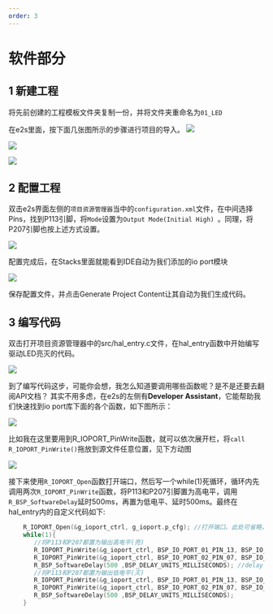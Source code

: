 ```yaml
---
order: 3
---
```

# 软件部分
## 1 新建工程
将先前创建的工程模板文件夹复制一份，并将文件夹重命名为`01_LED`

在e2s里面，按下面几张图所示的步骤进行项目的导入。
![](images/导入项目1.jpg)

![](images/导入项目2.jpg)

![](images/导入项目3.jpg)

## 2 配置工程
双击e2s界面左侧的`项目资源管理器`当中的`configuration.xml`文件，在中间选择Pins，找到P113引脚，将`Mode`设置为`Output Mode(Initial High) `。同理，将P207引脚也按上述方式设置。

![](images/配置pin1.jpg)

配置完成后，在Stacks里面就能看到IDE自动为我们添加的io port模块

![](images/配置pin2.jpg)

保存配置文件，并点击Generate Project Content让其自动为我们生成代码。

## 3 编写代码
双击打开项目资源管理器中的src/hal_entry.c文件，在hal_entry函数中开始编写驱动LED亮灭的代码。

![](images/code1.jpg)

到了编写代码这步，可能你会想，我怎么知道要调用哪些函数呢？是不是还要去翻阅API文档？
其实不用多虑，在e2s的左侧有**Developer Assistant**，它能帮助我们快速找到io port库下面的各个函数，如下图所示：

![](images/code2.jpg)

比如我在这里要用到R_IOPORT_PinWrite函数，就可以依次展开栏，将`call R_IOPORT_PinWrite()`拖放到源文件任意位置，见下方动图

![](images/演示拖放调用函数.gif)

接下来使用`R_IOPORT_Open`函数打开端口，然后写一个while(1)死循环，循环内先调用两次`R_IOPORT_PinWrite`函数，将P113和P207引脚置为高电平，调用`R_BSP_SoftwareDelay`延时500ms，再置为低电平、延时500ms。最终在hal_entry内的自定义代码如下:

```c
    R_IOPORT_Open(&g_ioport_ctrl, g_ioport.p_cfg); //打开端口。此处可省略，因为在R_BSP_WarmStart已自动打开
    while(1){
       //将P113和P207都置为输出高电平(亮)
       R_IOPORT_PinWrite(&g_ioport_ctrl, BSP_IO_PORT_01_PIN_13, BSP_IO_LEVEL_HIGH);
       R_IOPORT_PinWrite(&g_ioport_ctrl, BSP_IO_PORT_02_PIN_07, BSP_IO_LEVEL_HIGH);
       R_BSP_SoftwareDelay(500 ,BSP_DELAY_UNITS_MILLISECONDS); //delay 500ms
       //将P113和P207都置为输出低电平(灭)
       R_IOPORT_PinWrite(&g_ioport_ctrl, BSP_IO_PORT_01_PIN_13, BSP_IO_LEVEL_LOW);
       R_IOPORT_PinWrite(&g_ioport_ctrl, BSP_IO_PORT_02_PIN_07, BSP_IO_LEVEL_LOW);
       R_BSP_SoftwareDelay(500 ,BSP_DELAY_UNITS_MILLISECONDS);
    }
```
